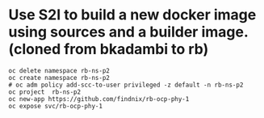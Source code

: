 # Use S2I to build a new docker image using sources and a builder image. (cloned from bkadambi to rb)

```
oc delete namespace rb-ns-p2
oc create namespace rb-ns-p2
# oc adm policy add-scc-to-user privileged -z default -n rb-ns-p2
oc project  rb-ns-p2
oc new-app https://github.com/findnix/rb-ocp-phy-1
oc expose svc/rb-ocp-phy-1
```
